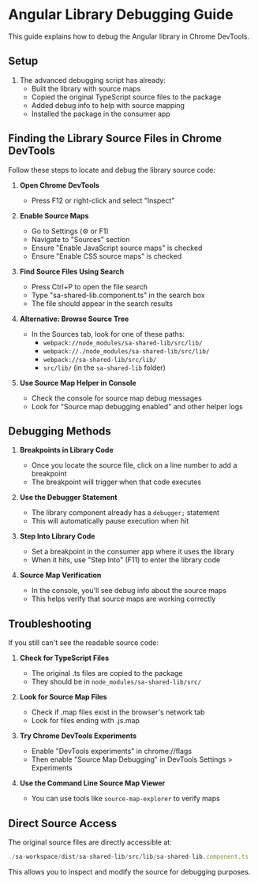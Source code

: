 # Angular Library Debugging Guide

This guide explains how to debug the Angular library in Chrome DevTools.

## Setup

1. The advanced debugging script has already:
   - Built the library with source maps
   - Copied the original TypeScript source files to the package
   - Added debug info to help with source mapping
   - Installed the package in the consumer app

## Finding the Library Source Files in Chrome DevTools

Follow these steps to locate and debug the library source code:

1. **Open Chrome DevTools**
   - Press F12 or right-click and select "Inspect"

2. **Enable Source Maps**
   - Go to Settings (⚙️ or F1)
   - Navigate to "Sources" section
   - Ensure "Enable JavaScript source maps" is checked
   - Ensure "Enable CSS source maps" is checked

3. **Find Source Files Using Search**
   - Press Ctrl+P to open the file search
   - Type "sa-shared-lib.component.ts" in the search box
   - The file should appear in the search results

4. **Alternative: Browse Source Tree**
   - In the Sources tab, look for one of these paths:
     - `webpack://node_modules/sa-shared-lib/src/lib/`
     - `webpack://./node_modules/sa-shared-lib/src/lib/`
     - `webpack://sa-shared-lib/src/lib/`
     - `src/lib/` (in the `sa-shared-lib` folder)

5. **Use Source Map Helper in Console**
   - Check the console for source map debug messages
   - Look for "Source map debugging enabled" and other helper logs

## Debugging Methods

1. **Breakpoints in Library Code**
   - Once you locate the source file, click on a line number to add a breakpoint
   - The breakpoint will trigger when that code executes

2. **Use the Debugger Statement**
   - The library component already has a `debugger;` statement
   - This will automatically pause execution when hit

3. **Step Into Library Code**
   - Set a breakpoint in the consumer app where it uses the library
   - When it hits, use "Step Into" (F11) to enter the library code

4. **Source Map Verification**
   - In the console, you'll see debug info about the source maps
   - This helps verify that source maps are working correctly

## Troubleshooting

If you still can't see the readable source code:

1. **Check for TypeScript Files**
   - The original .ts files are copied to the package
   - They should be in `node_modules/sa-shared-lib/src/`

2. **Look for Source Map Files**
   - Check if .map files exist in the browser's network tab
   - Look for files ending with .js.map

3. **Try Chrome DevTools Experiments**
   - Enable "DevTools experiments" in chrome://flags
   - Then enable "Source Map Debugging" in DevTools Settings > Experiments

4. **Use the Command Line Source Map Viewer**
   - You can use tools like `source-map-explorer` to verify maps

## Direct Source Access

The original source files are directly accessible at:

```typescript
./sa-workspace/dist/sa-shared-lib/src/lib/sa-shared-lib.component.ts
```

This allows you to inspect and modify the source for debugging purposes.

